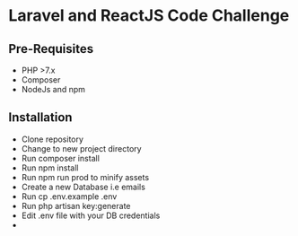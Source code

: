 # Laravel and ReactJS Code Challenge

## Pre-Requisites
- PHP >7.x
- Composer
- NodeJs and npm

## Installation
- Clone repository
- Change to new project directory
- Run composer install
- Run npm install
- Run npm run prod to minify assets
- Create a new Database i.e emails
- Run cp .env.example .env
- Run php artisan key:generate
- Edit .env file with your DB credentials
- 